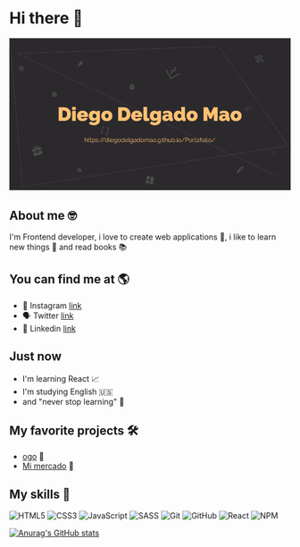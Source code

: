 # Hi there 👋

![banner](./banner.png)

## About me 🤓

I'm Frontend developer, i love to create web applications 🎨, i like to learn new things 🧠 and read books 📚

## You can find me at 🌎

- 🍂 Instagram [link](https://www.instagram.com/diegodelgadomao/)
- 🗣️ Twitter [link](https://twitter.com/diegoDelgado_01)
- 🔎 Linkedin [link](https://www.linkedin.com/in/diegodelgadomao/)

## Just now

- I'm learning React 📈
- I'm studying English 🇺🇸
- and "never stop learning" 📌

## My favorite projects 🛠️

- [ogo](https://ogo-finanzas.netlify.app/) 💸
- [Mi mercado](https://diegodelgadomao.github.io/mi-mercado-proyecto/) 🛒

## My skills 🎯

![HTML5](https://img.shields.io/badge/html5-%23E34F26.svg?style=for-the-badge&logo=html5&logoColor=white) ![CSS3](https://img.shields.io/badge/css3-%231572B6.svg?style=for-the-badge&logo=css3&logoColor=white) ![JavaScript](https://img.shields.io/badge/javascript-%23323330.svg?style=for-the-badge&logo=javascript&logoColor=%23F7DF1E) ![SASS](https://img.shields.io/badge/SASS-hotpink.svg?style=for-the-badge&logo=SASS&logoColor=white) ![Git](https://img.shields.io/badge/git-%23F05033.svg?style=for-the-badge&logo=git&logoColor=white) ![GitHub](https://img.shields.io/badge/github-%23121011.svg?style=for-the-badge&logo=github&logoColor=white) ![React](https://img.shields.io/badge/react-%2320232a.svg?style=for-the-badge&logo=react&logoColor=%2361DAFB) ![NPM](https://img.shields.io/badge/NPM-%23000000.svg?style=for-the-badge&logo=npm&logoColor=white)

[![Anurag's GitHub stats](https://github-readme-stats.vercel.app/api?username=DiegoDelgadoMao)](https://github.com/anuraghazra/github-readme-stats)
